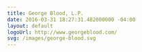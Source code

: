 ```yaml
---
title: George Blood, L.P.
date: 2016-03-31 18:27:31.482000000 -04:00
layout: default
logoUrl: http://www.georgeblood.com/
svg: /images/george-blood.svg
---
```

